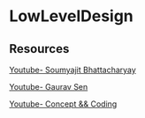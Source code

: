 # LowLevelDesign
## Resources
[Youtube- Soumyajit Bhattacharyay](https://www.youtube.com/playlist?list=PL12BCqE-Lp650Cg6FZW7SoZwN8Rw1WJI7)

[Youtube- Gaurav Sen](https://www.youtube.com/playlist?list=PLMCXHnjXnTnvQVh7WsgZ8SurU1O2v_UM7)

[Youtube- Concept && Coding](https://www.youtube.com/playlist?list=PL6W8uoQQ2c61X_9e6Net0WdYZidm7zooW)

